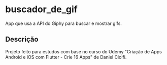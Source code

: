 # buscador_de_gif

App que usa a API do Giphy para buscar e mostrar gifs.

## Descrição

Projeto feito para estudos com base no curso do Udemy "Criação de Apps Android e iOS com Flutter - Crie 16 Apps" de Daniel Ciolfi.

